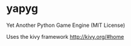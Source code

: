 yapyg
=====

Yet Another Python Game Engine (MIT License)

Uses the kivy framework http://kivy.org/#home
